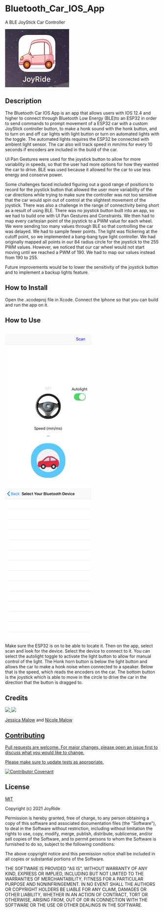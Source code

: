 # Bluetooth_Car_IOS_App
A BLE JoyStick Car Controller


![Alt text](/ImagesofApp/AppIcon.jpg?raw=true "JoyRide App")


## Description
The Bluetooth Car IOS App is an app that allows users with 
IOS 12.4 and higher to connect through Bluetooth Low Energy 
(BLE)to an ESP32 in order to send commands to prompt movement 
of a ESP32 car with a custom JoyStick controller button, to 
make a honk sound with the honk button, and to turn on and 
off car lights with light button or turn on automated lights 
with the toggle. The automated lights requires the ESP32 be 
connected with ambient light sensor. The car also will track 
speed in mm/ms for every 10 seconds if encoders are included in 
the build of the car. 

UI Pan Gestures were used for the joystick button to allow for 
more variability in speeds, so that the user had more options 
for how they wanted the car to drive. BLE was used because it 
allowed for the car to use less energy and conserve power.

Some challenges faced included figuring out a good range of 
positions to record for the joystick button that allowed the 
user more variability of the car directions while trying to 
make sure the controller was not too sensitive that the car
would spin out of control at the slightest movement of the 
joystick. 
There was also a challenge in the range of connectivity being 
short as a result of using BLE. 
There was no joystick button built into an app, so we had to 
build one with UI Pan Gestures and Constraints. We then had to
map every cartesian point of the joystick to a PWM value for each 
wheel. We were sending too many values through BLE so that controlling 
the car was delayed. We had to sample fewer points. The light was 
flickering at the cutoff point, so we implemented a bang-bang type 
light controller. We had originally mapped all points in our 84 radius 
circle for the joystick to the 255 PWM values. However, we noticed that 
our car wheel would not start moving until we reached a PWM of 190. We 
had to map our values instead from 190 to 255.

Future improvements would be to lower the sensitivity of the joystick button 
and to implement a backup lights feature. 

## How to Install
Open the .xcodeproj file in Xcode. Connect the Iphone so that you can build 
and run the app on it.

## How to Use 

<img src="/ImagesofApp/MainViewController.PNG"  height="500"> <img src="/ImagesofApp/ScanViewCotroller.PNG" height="500">

Make sure the ESP32 is on to be able to locate it. Then on the app, select scan 
and look for the device. Select the device to connect to it. You can select the
autolight toggle to  activate the light button to allow for manual control of the
light. The Honk horn button is below the light button and allows the car to make a
honk noise when connected to a speaker. Below that is the speed, which reads the encoders
on the car. The bottom button is the joystick which is able to move in the circle to drive
the car in the direction that the button is dragged to.


## Credits



<a href="https://github.com/jessicamalow">
  <img src="https://github.com/jessicamalow.png" height="50">
</a>

<a href="https://github.com/nicolemal">
  <img src="https://github.com/nicolemal.png" height="50">
</a>

<a href="https://github.com/jessicamalow"> Jessica Malow</a>  and <a href="https://github.com/nicolemal"> Nicole Malow 	



## Contributing
Pull requests are welcome. For major changes, please open an issue first to discuss what you would like to change.

Please make sure to update tests as appropriate.

[![Contributor Covenant](https://img.shields.io/badge/Contributor%20Covenant-2.1-4baaaa.svg)](code_of_conduct.md)

## License
[MIT](https://choosealicense.com/licenses/mit/)

Copyright (c) 2021 JoyRide

Permission is hereby granted, free of charge, to any person obtaining a copy
of this software and associated documentation files (the "Software"), to deal
in the Software without restriction, including without limitation the rights
to use, copy, modify, merge, publish, distribute, sublicense, and/or sell
copies of the Software, and to permit persons to whom the Software is
furnished to do so, subject to the following conditions:

The above copyright notice and this permission notice shall be included in all
copies or substantial portions of the Software.

THE SOFTWARE IS PROVIDED "AS IS", WITHOUT WARRANTY OF ANY KIND, EXPRESS OR
IMPLIED, INCLUDING BUT NOT LIMITED TO THE WARRANTIES OF MERCHANTABILITY,
FITNESS FOR A PARTICULAR PURPOSE AND NONINFRINGEMENT. IN NO EVENT SHALL THE
AUTHORS OR COPYRIGHT HOLDERS BE LIABLE FOR ANY CLAIM, DAMAGES OR OTHER
LIABILITY, WHETHER IN AN ACTION OF CONTRACT, TORT OR OTHERWISE, ARISING FROM,
OUT OF OR IN CONNECTION WITH THE SOFTWARE OR THE USE OR OTHER DEALINGS IN THE
SOFTWARE.

